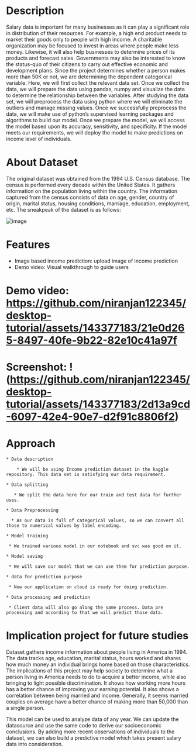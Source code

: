 # Description

Salary data is important for many businesses as it can play a significant role in distribution of their resources. For example, a high end product needs to market their goods only to people with high income. A charitable organization may be focused to invest in areas where people make less money. Likewise, it will also help businesses to determine prices of its products and forecast sales. Governments may also be interested to know the status-quo of their citizens to carry out effective economic and development plans.
Since the project determines whether a person makes more than 50K or not, we are determining the dependent categorical variable. Here, we will first collect the relevant data set. Once we collect the data, we will prepare the data using pandas, numpy and visualize the data to determine the relationship between the variables. After studying the data set, we will preprocess the data using python where we will eliminate the outliers and manage missing values. Once we successfully preprocess the data, we will make use of python’s supervised learning packages and algorithms to build our model. Once we prepare the model, we will access the model based upon its accuracy, sensitivity, and specificity. If the model meets our requirements, we will deploy the model to make predictions on income level of individuals.

# About Dataset

The original dataset was obtained from the 1994 U.S. Census database. The census is performed every decade within the United States. It gathers information on the population living within the country. The information captured from the census consists of data on age, gender, country of origin, marital status, housing conditions, marriage, education, employment, etc. The sneakpeak of the dataset is as follows:

![image](https://github.com/niranjan122345/desktop-tutorial/assets/143377183/1dba6525-40ba-4f2c-b93b-f4d0ac22696d)

# Features

* Image based income prediction: upload image of income prediction
* Demo video: Visual walkthrough to guide users
  
# Demo video: https://github.com/niranjan122345/desktop-tutorial/assets/143377183/21e0d265-8497-40fe-9b22-82e10c41a97f

# Screenshot: !(https://github.com/niranjan122345/desktop-tutorial/assets/143377183/2d13a9cd-6097-42e4-90e7-d2f91c8806f2)

# Approach

    * Data description

        * We will be using Income prediction dataset in the kaggle repository. This data set is satisfying our data requirement.

    * Data splitting

       * We split the data here for our train and test data for further uses.

    * Data Preprocessing

      * As our data is full of categorical values, so we can convert all those to numerical values by label encoding.

    * Model training

     * We trained various model in our notebook and svc was good on it.

    * Model saving

     * We will save our model that we can use them for prediction purpose.

    * data for prediction purpose

     * Now our application on cloud is ready for doing prediction.

    * Data processing and prediction

     * Client data will also go along the same process. Data pre processing and according to that we will predict those data.
 # Implication project for future studies

Dataset gathers income information about people living in America in 1994. The data tracks age, education, marital status, hours worked and shares how much money an individual brings home based on those characteristics. The implications of this project may help society to determine what a person living in America needs to do to acquire a better income, while also bringing to light possible discrimination. It shows how working more hours has a better chance of improving your earning potential. It also shows a correlation between being married and income. Generally, it seems married couples on average have a better chance of making more than 50,000 than a single person.

This model can be used to analyze data of any year. We can update the datasource and use the same code to derive our socioeconomic conclusions. By adding more recent observations of individuals to the dataset, we can also build a predictive model which takes present salary data into consideration.
